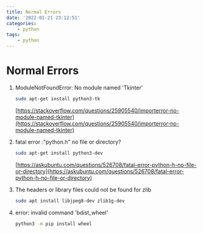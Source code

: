 ```yaml
---
title: Normal Errors
date: '2022-01-21 23:12:51'
categories:
    - python
tags:
    - python
---
```


# Normal Errors

1. ModuleNotFoundError: No module named 'Tkinter'

    ```bash
    sudo apt-get install python3-tk
    ```

    [https://stackoverflow.com/questions/25905540/importerror-no-module-named-tkinter](https://stackoverflow.com/questions/25905540/importerror-no-module-named-tkinter)

2. fatal error :"python.h" no file or directory?

    ```bash
    sudo apt-get install python3-dev
    ```

    [https://askubuntu.com/questions/526708/fatal-error-python-h-no-file-or-directory](https://askubuntu.com/questions/526708/fatal-error-python-h-no-file-or-directory)

3. The headers or library files could not be found for zlib

    ```bash
    sudo apt install libjpeg8-dev zlib1g-dev
    ```

4. error: invalid command 'bdist_wheel'

    ```bash
    python3 -m pip install wheel
    ```
